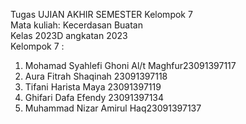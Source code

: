 Tugas UJIAN AKHIR SEMESTER Kelompok 7 <br>
Mata kuliah: Kecerdasan Buatan <br>
Kelas 2023D angkatan 2023 <br>
Kelompok 7 :
<ol>
  <li>Mohamad Syahlefi Ghoni Al/t Maghfur23091397117</li>
  <li>Aura Fitrah Shaqinah 23091397118</li>
  <li>Tifani Harista Maya 23091397119</li>
  <li>Ghifari Dafa Efendy 23091397134</li>
  <li>Muhammad Nizar Amirul Haq23091397137</li>
</ol>
